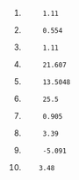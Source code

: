 1)			1.11
2)			0.554
3)			1.11
4)			21.607
5)			13.5048
6)			25.5
7)			0.905
8)			3.39
9)			-5.091
10)			3.48